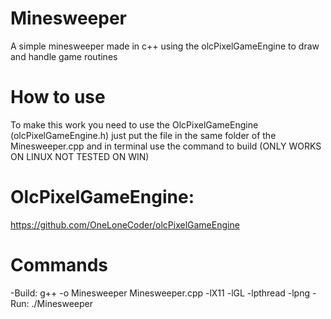 # Minesweeper
A simple minesweeper made in c++ using the olcPixelGameEngine to draw and handle game routines

# How to use
To make this work you need to use the OlcPixelGameEngine (olcPixelGameEngine.h) just put the file in the same folder of the Minesweeper.cpp and in terminal use the command to build (ONLY WORKS ON LINUX NOT TESTED ON WIN)

# OlcPixelGameEngine:
https://github.com/OneLoneCoder/olcPixelGameEngine

# Commands
-Build:
  g++ -o Minesweeper Minesweeper.cpp -lX11 -lGL -lpthread -lpng
-Run:
  ./Minesweeper

